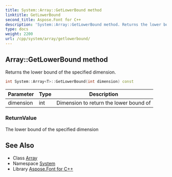 ```yaml
---
title: System::Array::GetLowerBound method
linktitle: GetLowerBound
second_title: Aspose.Font for C++
description: 'System::Array::GetLowerBound method. Returns the lower bound of the specified dimension in C++.'
type: docs
weight: 2200
url: /cpp/system/array/getlowerbound/
---
```

## Array::GetLowerBound method


Returns the lower bound of the specified dimension.

```cpp
int System::Array<T>::GetLowerBound(int dimension) const
```


| Parameter | Type | Description |
| --- | --- | --- |
| dimension | int | Dimension to return the lower bound of |

### ReturnValue

The lower bound of the specified dimension

## See Also

* Class [Array](../)
* Namespace [System](../../)
* Library [Aspose.Font for C++](../../../)
